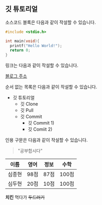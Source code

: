 ## 깃 튜토리얼

소스코드 블록은 다음과 같이 작설할 수 있습니다.

```c
#include <stdio.h>

int main(void){
  printf("Hello World!");
  return 0;
}
```

링크는 다음과 같이 작설할 수 있습니다.

[블로그 주소](https://blog.naver.com)

순서 없는 목록은 다음과 같이 작설할 수 있습니다.

* 깃 튜토리얼
  * 깃 Clone
  * 깃 Pull
  * 깃 Commit
    * 깃 Commit 1)
    * 깃 Comiit 2)

인용 구문은 다음과 같이 작설할 수 있습니다.
>"공부합시다"

이름|영어|정보|수학
---|---|---|---|
심종현|98점|87점|100점|
심두현|20점|10점|100점|

**치킨** 먹다가 ~~두드러기~~

